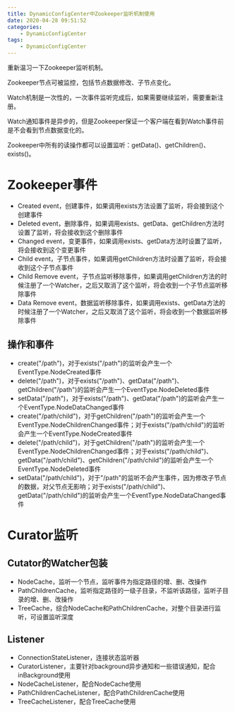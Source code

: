 ```yaml
---
title: DynamicConfigCenter中Zookeeper监听机制使用
date: 2020-04-28 09:51:52
categories: 
	- DynamicConfigCenter
tags:
	- DynamicConfigCenter
---
```


重新温习一下Zookeeper监听机制。

<!--more-->

Zookeeper节点可被监控，包括节点数据修改、子节点变化。

Watch机制是一次性的，一次事件监听完成后，如果需要继续监听，需要重新注册。

Watch通知事件是异步的，但是Zookeeper保证一个客户端在看到Watch事件前是不会看到节点数据变化的。

Zookeeper中所有的读操作都可以设置监听：getData()、getChildren()、exists()。

# Zookeeper事件

- Created event，创建事件，如果调用exists方法设置了监听，将会接到这个创建事件
- Deleted event，删除事件，如果调用exists、getData、getChildren方法时设置了监听，将会接收到这个删除事件
- Changed event，变更事件，如果调用exists、getData方法时设置了监听，将会接收到这个变更事件
- Child event，子节点事件，如果调用getChildren方法时设置了监听，将会接收到这个子节点事件
- Child Remove event，子节点监听移除事件，如果调用getChildren方法的时候注册了一个Watcher，之后又取消了这个监听，将会收到一个子节点监听移除事件
- Data Remove event，数据监听移除事件，如果调用exists、getData方法的时候注册了一个Watcher，之后又取消了这个监听，将会收到一个数据监听移除事件

## 操作和事件

- create("/path")，对于exists("/path")的监听会产生一个EventType.NodeCreated事件
- delete("/path")，对于exists("/path")、getData("/path")、getChildren("/path")的监听会产生一个EventType.NodeDeleted事件
- setData("/path")，对于exists("/path")、getData("/path")的监听会产生一个EventType.NodeDataChanged事件
- create("/path/child")，对于getChildren("/path")的监听会产生一个EventType.NodeChildrenChanged事件；对于exists("/path/child")的监听会产生一个EventType.NodeCreated事件
- delete("/path/child")，对于getChildren("/path")的监听会产生一个EventType.NodeChildrenChanged事件；对于exists("/path/child")、getData("/path/child")、getChildren("/path/child")的监听会产生一个EventType.NodeDeleted事件
- setData("/path/child")，对于"/path"的监听不会产生事件，因为修改子节点的数据，对父节点无影响；对于exists("/path/child")、getData("/path/child")的监听会产生一个EventType.NodeDataChanged事件

# Curator监听

## Cutator的Watcher包装

- NodeCache，监听一个节点，监听事件为指定路径的增、删、改操作
- PathChildrenCache，监听指定路径的一级子目录，不监听该路径，监听子目录的增、删、改操作
- TreeCache，综合NodeCache和PathChildrenCache，对整个目录进行监听，可设置监听深度

## Listener

- ConnectionStateListener，连接状态监听器
- CuratorListener，主要针对background异步通知和一些错误通知，配合inBackground使用
- NodeCacheListener，配合NodeCache使用
- PathChildrenCacheListener，配合PathChildrenCache使用
- TreeCacheListener，配合TreeCache使用